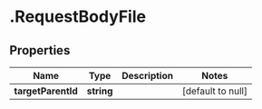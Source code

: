 # .RequestBodyFile

## Properties
Name | Type | Description | Notes
------------ | ------------- | ------------- | -------------
**targetParentId** | **string** |  | [default to null]


